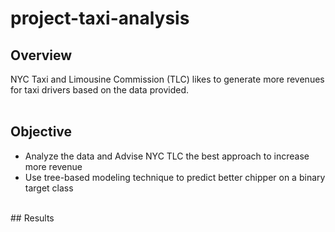 # project-taxi-analysis

## Overview<br>
  NYC Taxi and Limousine Commission (TLC) likes to generate more revenues for taxi drivers based on the data provided.<br>
<br>

## Objective<br>
* Analyze the data and Advise NYC TLC the best approach to increase more revenue<br>
* Use tree-based modeling technique to predict better chipper on a binary target class<br>
<br>
## Results<br>
<br>
<br>
